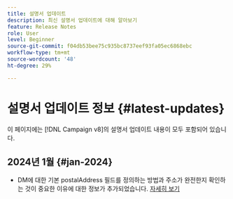 ```yaml
---
title: 설명서 업데이트
description: 최신 설명서 업데이트에 대해 알아보기
feature: Release Notes
role: User
level: Beginner
source-git-commit: f04db53bee75c935bc8737eef93fa05ec6868ebc
workflow-type: tm+mt
source-wordcount: '48'
ht-degree: 29%

---
```



# 설명서 업데이트 정보 {#latest-updates}

이 페이지에는 [!DNL Campaign v8]의 설명서 업데이트 내용이 모두 포함되어 있습니다.

## 2024년 1월 {#jan-2024}

* DM에 대한 기본 postalAddress 필드를 정의하는 방법과 주소가 완전한지 확인하는 것이 중요한 이유에 대한 정보가 추가되었습니다. [자세히 보기](../send/direct-mail.md)

